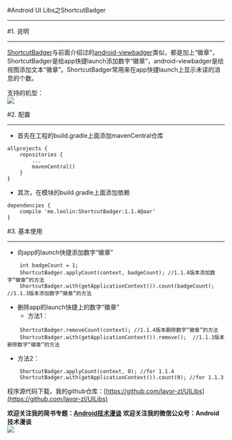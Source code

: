 #Android UI Libs之ShortcutBadger  
***  
#1. 说明  
***  
[ShortcutBadger](https://github.com/leolin310148/ShortcutBadger)与前面介绍过的[android-viewbadger](https://github.com/jgilfelt/android-viewbadger)类似，都是加上“徽章”，ShortcutBadger是给app快捷launch添加数字“徽章”，android-viewbadger是给视图添加文本“徽章”。ShortcutBadger常用来在app快捷launch上显示未读的消息的个数。  

支持的机型：  
![](http://i.imgur.com/ozpzykr.png)  

#2. 配置  
***  
- 首先在工程的build.gradle上面添加mavenCentral仓库  
```  
allprojects {
    repositories {
        ...
        mavenCentral()
    }
}  
```  
- 其次，在模块的build.gradle上面添加依赖  
```  
dependencies {
    compile 'me.leolin:ShortcutBadger:1.1.4@aar'
}  
```  

#3. 基本使用  
***  
- 向app的launch快捷添加数字“徽章”  
```
    int badgeCount = 1;
    ShortcutBadger.applyCount(context, badgeCount); //1.1.4版本添加数字“徽章”的方法
    ShortcutBadger.with(getApplicationContext()).count(badgeCount); //1.1.3版本添加数字“徽章”的方法
```  
- 删除app的launch快捷上的数字“徽章”  
  - 方法1：
```  
    ShortcutBadger.removeCount(context); //1.1.4版本删除数字“徽章”的方法
    ShortcutBadger.with(getApplicationContext()).remove();  //1.1.3版本删除数字“徽章”的方法
```  
  - 方法2：  
```
    ShortcutBadger.applyCount(context, 0); //for 1.1.4
    ShortcutBadger.with(getApplicationContext()).count(0); //for 1.1.3  
```  

程序源代码下载，我的github仓库：[https://github.com/lavor-zl/UILibs](https://github.com/lavor-zl/UILibs) 


**欢迎关注我的简书专题：[Android技术漫谈](http://www.jianshu.com/collection/4833a48d1cb2)** 
**欢迎关注我的微信公众号：Android技术漫谈**  
![](http://i.imgur.com/u75x3BP.jpg)
